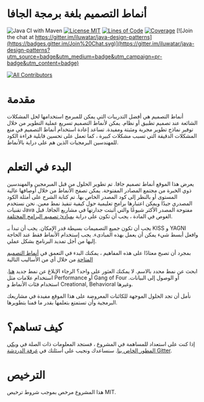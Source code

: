 # أنماط التصميم بلغة برمجة الجافا

![Java CI with Maven](https://github.com/iluwatar/java-design-patterns/workflows/Java%20CI%20with%20Maven/badge.svg)
[![License MIT](https://img.shields.io/badge/license-MIT-blue.svg)](https://raw.githubusercontent.com/iluwatar/java-design-patterns/master/LICENSE.md)
[![Lines of Code](https://sonarcloud.io/api/project_badges/measure?project=iluwatar_java-design-patterns&metric=ncloc)](https://sonarcloud.io/dashboard?id=iluwatar_java-design-patterns)
[![Coverage](https://sonarcloud.io/api/project_badges/measure?project=iluwatar_java-design-patterns&metric=coverage)](https://sonarcloud.io/dashboard?id=iluwatar_java-design-patterns)
[![Join the chat at https://gitter.im/iluwatar/java-design-patterns](https://badges.gitter.im/Join%20Chat.svg)](https://gitter.im/iluwatar/java-design-patterns?utm_source=badge&utm_medium=badge&utm_campaign=pr-badge&utm_content=badge)
<!-- ALL-CONTRIBUTORS-BADGE:START - Do not remove or modify this section -->
[![All Contributors](https://img.shields.io/badge/all_contributors-148-orange.svg?style=flat-square)](#contributors-)
<!-- ALL-CONTRIBUTORS-BADGE:END -->

# مقدمة

أنماط التصميم هي أفضل التدريبات التي يمكن للمبرمج استخدامها لحل المشكلات الشائعة عند تصميم تطبيق أو نظام.
يمكن لأنماط التصميم تسريع عملية التطوير من خلال توفير نماذج تطوير مجربة ومثبتة ومفيدة.
تساعد إعادة استخدام أنماط التصميم في منع المشكلات الدقيقة التي تسبب مشكلات كبيرة ، كما تعمل على تحسين قابلية قراءة الكود للمهندسين البرمجيات الذين هم على دراية بالأنماط.

# البدء في التعلم

يعرض هذا الموقع أنماط تصميم جافا. تم تطوير الحلول من قبل المبرمجين والمهندسين ذوي الخبرة من مجتمع المصادر المفتوحة. يمكن تصفح الأنماط من خلال أوصافها عالية المستوى أو بالنظر إلى كود المصدر الخاص بها. تم كتابة الشرح على أمثلة الكود المصدري جيدًا ويمكن اعتبارها برامج تعليمية حول كيفية تنفيذ نمط معين. نحن نستخدم تقنيات Java مفتوحة المصدر الأكثر شيوعًا والتي أثبتت جدارتها في مشاريع الجافا.
قبل الغوص في المادة ، يجب أن تكون على دراية [بمبادئ تصميم البرامج المختلفة](https://java-design-patterns.com/principles/).

يجب أن تكون جميع التصميمات بسيطة قدر الإمكان. يجب أن تبدأ بـ KISS و YAGNI وافعل أبسط شيء يمكن أن يعمل بهذه المبادىء. يجب إستخدام الأنماط فقط عند الحاجة إليها من أجل تمديد البرنامج بشكل عملي.

بمجرد أن تصبح معتادًا على هذه المفاهيم ، يمكنك البدء في التعمق في  [أنماط التصميم المتاحة](https://java-design-patterns.com/patterns/) من خلال أي من الأساليب التالية

ابحث عن نمط محدد بالاسم. لا يمكنك العثور على واحد؟ الرجاء الإبلاغ عن نمط جديد [هنا](https://github.com/iluwatar/java-design-patterns/issues).
استخدام علامات مثل Performance أو Gang of Four أو الوصول إلى البيانات.
استخدام فئات الأنماط و Creational, Behavioral وغيرها.

نأمل أن تجد الحلول الموجهة للكائنات المعروضة على هذا الموقع مفيدة في مشاريعك البرمجية وأن تستمتع بتعلمها بقدر ما قمنا بتطويرها.

# كيف تساهم؟

إذا كنت على استعداد للمساهمة في المشروع ، فستجد المعلومات ذات الصلة في [ويكي المطور الخاص بنا](https://github.com/iluwatar/java-design-patterns/wiki). سنساعدك ونجيب على أسئلتك في  [غرفة الدردشة Gitter](https://gitter.im/iluwatar/java-design-patterns).

# الترخيص

هذا المشروع مرخص بموجب شروط ترخيص MIT.

